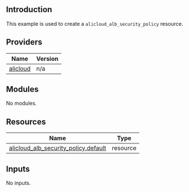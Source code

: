 <!-- BEGIN_TF_DOCS -->
## Introduction

This example is used to create a `alicloud_alb_security_policy` resource.

## Providers

| Name | Version |
|------|---------|
| <a name="provider_alicloud"></a> [alicloud](#provider\_alicloud) | n/a |

## Modules

No modules.

## Resources

| Name | Type |
|------|------|
| [alicloud_alb_security_policy.default](https://registry.terraform.io/providers/aliyun/alicloud/latest/docs/resources/alb_security_policy) | resource |

## Inputs

No inputs.
<!-- END_TF_DOCS -->    